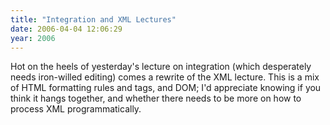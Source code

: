 ```yaml
---
title: "Integration and XML Lectures"
date: 2006-04-04 12:06:29
year: 2006
---
```

Hot on the heels of yesterday's lecture on integration (which desperately needs iron-willed editing) comes a rewrite of the XML lecture.  This is a mix of HTML formatting rules and tags, and DOM; I'd appreciate knowing if you think it hangs together, and whether there needs to be more on how to process XML programmatically.
